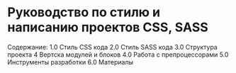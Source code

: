 Руководство по стилю и написанию проектов CSS, SASS
===================================================

Содержание:
1.0 Стиль CSS кода
2.0 Стиль SASS кода
3.0 Структура проекта
4 Вертска модулей и блоков
4.0 Работа с препроцессорами
5.0 Инструменты разработки
6.0 Материалы
